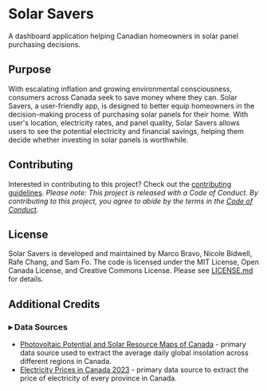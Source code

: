 # Solar Savers 

A dashboard application helping Canadian homeowners in solar panel purchasing decisions.

## Purpose  

With escalating inflation and growing environmental consciousness, consumers across Canada seek to save money where they can. Solar Savers, a user-friendly app, is designed to better equip homeowners in the decision-making process of purchasing solar panels for their home. With user's location, electricity rates, and panel quality, Solar Savers allows users to see the potential electricity and financial savings, helping them decide whether investing in solar panels is worthwhile.

## Contributing

Interested in contributing to this project? Check out the [contributing guidelines](CONTRIBUTING.md). *Please note: This project is released with a Code of Conduct. By contributing to this project, you agree to abide by the terms in the [Code of Conduct](CODE_OF_CONDUCT.md).* 

## License

Solar Savers is developed and maintained by Marco Bravo, Nicole Bidwell, Rafe Chang, and Sam Fo. The code is licensed under the MIT License, Open Canada License, and Creative Commons License. Please see [LICENSE.md](LICENSE.md) for details.  

## Additional Credits

### &blacktriangleright; Data Sources 

- [Photovoltaic Potential and Solar Resource Maps of Canada](https://open.canada.ca/data/en/dataset/8b434ac7-aedb-4698-90df-ba77424a551f/resource/b4b8ede1-512c-4e6f-92af-d0ff38cf4de5) - primary data source used to extract the average daily global insolation across different regions in Canada.  
- [Electricity Prices in Canada 2023](https://www.energyhub.org/electricity-prices/#) - primary data source to extract the price of electricity of every province in Canada.